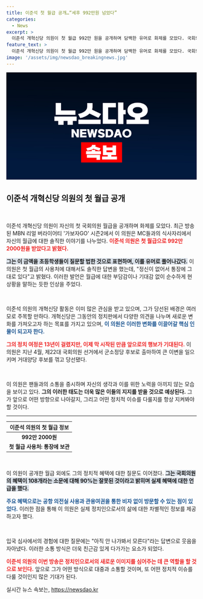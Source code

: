 ```yaml
---
title: 이준석 첫 월급 공개…“세후 992만원 넘었다”
categories:
  - News
excerpt: >
  이준석 개혁신당 의원이 첫 월급 992만 원을 공개하며 담백한 유머로 화제를 모았다. 국회의원의 혜택과 생생한 일상 이야기를 담은 MBN 가보자GO에서 그의 솔직한 대화를 확인해보세요!
feature_text: >
  이준석 개혁신당 의원이 첫 월급 992만 원을 공개하며 담백한 유머로 화제를 모았다. 국회의원의 혜택과 생생한 일상 이야기를 담은 MBN 가보자GO에서 그의 솔직한 대화를 확인해보세요!
image: '/assets/img/newsdao_breakingnews.jpg'
---
```


<p><img src="/assets/img/newsdao_breakingnews.jpg" alt="koreaapp 속보" /></p>

<h2 data-ke-size="size26">이준석 개혁신당 의원의 첫 월급 공개</h2>

<p data-ke-size="size16">&nbsp;</p>

<p>이준석 개혁신당 의원이 자신의 첫 국회의원 월급을 공개하며 화제를 모았다. 최근 방송된 MBN 리얼 버라이어티 '가보자GO' 시즌2에서 이 의원은 MC들과의 식사자리에서 자신의 월급에 대한 솔직한 이야기를 나누었다. <b><span style="color: #ee2323;">이준석 의원은 첫 월급으로 992만 2000원을 받았다고 밝혔다.</span></b> </p>

<p><b><span style="background-color: #21538527;">그는 이 금액을 초등학생들이 질문할 법한 것으로 표현하며, 이를 유머로 풀어나갔다.</span></b> 이 의원은 첫 월급의 사용처에 대해서도 솔직한 답변을 했는데, "정신이 없어서 통장에 그대로 있다"고 밝혔다. 이러한 발언은 월급에 대한 부담감이나 기대감 없이 순수하게 현 상황을 말하는 듯한 인상을 주었다. </p>

<p data-ke-size="size16">&nbsp;</p>

<p>이준석 의원의 개혁신당 활동은 이미 많은 관심을 받고 있으며, 그가 당선된 배경은 여러모로 주목할 만하다. 개혁신당은 그동안의 정치판에서 다양한 의견을 나누며 새로운 변화를 가져오고자 하는 목표를 가지고 있으며, <b><span style="color: #1a5490;">이 의원은 이러한 변화를 이끌어갈 핵심 인물이 되고자 한다.</span></b> </p>

<p><b><span style="color: #ee2323;">그의 정치 여정은 13년이 걸렸지만, 이제 막 시작된 만큼 앞으로의 행보가 기대된다.</span></b> 이 의원은 지난 4월, 제22대 국회의원 선거에서 군소정당 후보로 출마하여 큰 이변을 일으키며 거대양당 후보를 꺾고 당선됐다. </p>

<p data-ke-size="size16">&nbsp;</p>

<p>이 의원은 팬들과의 소통을 중시하며 자신의 생각과 이를 위한 노력을 아끼지 않는 모습을 보이고 있다. <b><span style="success">그의 이러한 태도는 더욱 많은 이들의 지지를 받을 것으로 예상된다.</span></b> 그가 앞으로 어떤 방향으로 나아갈지, 그리고 어떤 정치적 이슈를 다룰지를 항상 지켜봐야 할 것이다. </p>

<hr>

<table style="width: 100%; border-collapse: collapse; margin-top: 10px; margin-bottom: 10px;">
  <thead>
    <tr>
      <th style="text-align: center;"><b>이준석 의원의 첫 월급 정보</b></th>
    </tr>
  </thead>
  <tbody>
    <tr>
      <td style="text-align: center; height: 17px;"><b>992만 2000원</b></td>
    </tr>
    <tr>
      <td style="text-align: center; height: 17px;"><b>첫 월급 사용처: 통장에 보관</b></td>
    </tr>
  </tbody>
</table>

<p data-ke-size="size16">&nbsp;</p>

<p>이 의원이 공개한 월급 외에도 그의 정치적 혜택에 대한 질문도 이어졌다. <b><span style="background-color: #21538527;">그는 국회의원의 혜택이 108개라는 소문에 대해 90%는 잘못된 것이라고 밝히며 실제 혜택에 대한 언급을 했다.</span></b> </p>

<p><b><span style="color: #1a5490;">주요 혜택으로는 공항 의전실 사용과 관용여권을 통한 비자 없이 방문할 수 있는 점이 있었다.</span></b> 이러한 점을 통해 이 의원은 실제 정치인으로서의 삶에 대한 차별적인 정보를 제공하고자 했다. </p>

<p data-ke-size="size16">&nbsp;</p>

<p>입국 심사에서의 경험에 대한 질문에는 "아직 안 나가봐서 모른다"라는 답변으로 웃음을 자아냈다. 이러한 소통 방식은 더욱 친근감 있게 다가가는 요소가 되었다. </p>

<p><b><span style="color: #ee2323;">이준석 의원의 이번 방송은 정치인으로서의 새로운 이미지를 심어주는 데 큰 역할을 할 것으로 보인다.</span></b> 앞으로 그가 어떤 방식으로 대중과 소통할 것이며, 또 어떤 정치적 이슈를 다룰 것이인지 많은 기대가 된다.</p>
실시간 뉴스 속보는, <a href="https://newsdao.kr" rel="dofollow">https://newsdao.kr</a>


